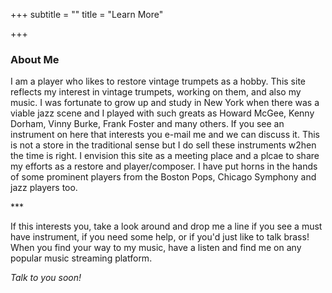 +++
subtitle = ""
title = "Learn More"

+++
<section class="section is-medium section-light-grey">

### About Me

I am a player who likes to restore vintage trumpets as a hobby. This site reflects my interest in vintage trumpets, working on them, and also my music. I was fortunate to grow up and study in New York when there was a viable jazz scene and I played with such greats as Howard McGee, Kenny Dorham, Vinny Burke, Frank Foster and many others. If you see an instrument on here that interests you e-mail me and we can discuss it. This is not a store in the traditional sense but I do sell these instruments w2hen the time is right. I envision this site as a meeting place and a plcae to share my efforts as a restore and player/composer. I have put horns in the hands of some prominent players from the Boston Pops, Chicago Symphony and jazz players too.

\***

If this interests you, take a look around and drop me a line if you see a must have instrument, if you need some help, or if you'd just like to talk brass! When you find your way to my music, have a listen and find me on any popular music streaming platform.

_Talk to you soon!_

</section>